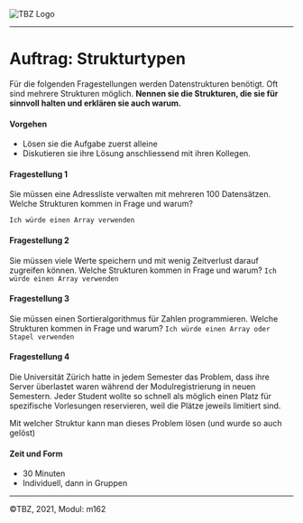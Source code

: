 ![TBZ Logo](../../x_gitressourcen/tbz_logo.png)

---

# Auftrag: Strukturtypen

Für die folgenden Fragestellungen werden Datenstrukturen benötigt. Oft sind mehrere Strukturen möglich. **Nennen sie die Strukturen, die sie für sinnvoll halten und erklären sie auch warum.**

#### Vorgehen

- Lösen sie die Aufgabe zuerst alleine
- Diskutieren sie ihre Lösung anschliessend mit ihren Kollegen.

#### Fragestellung 1

Sie müssen eine Adressliste verwalten mit mehreren 100 Datensätzen. Welche Strukturen kommen in Frage und warum?

```Ich würde einen Array verwenden```
#### Fragestellung 2

Sie müssen viele Werte speichern und mit wenig Zeitverlust darauf zugreifen können. Welche Strukturen kommen in Frage und warum?
```Ich würde einen Array verwenden```
#### Fragestellung 3

Sie müssen einen Sortieralgorithmus für Zahlen programmieren. Welche Strukturen kommen in Frage und warum?
```Ich würde einen Array oder Stapel verwenden```
#### Fragestellung 4

Die Universität Zürich hatte in jedem Semester das Problem, dass ihre Server überlastet waren während der Modulregistrierung in neuen Semestern. Jeder Student wollte so schnell als möglich einen Platz für spezifische Vorlesungen reservieren, weil die Plätze jeweils limitiert sind.

Mit welcher Struktur kann man dieses Problem lösen (und wurde so auch gelöst)

#### Zeit und Form

- 30 Minuten
- Individuell, dann in Gruppen

---

&copy;TBZ, 2021, Modul: m162